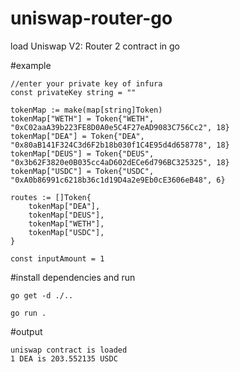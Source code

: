 # uniswap-router-go
load Uniswap V2: Router 2 contract in go

  #example
  
	//enter your private key of infura
	const privateKey string = ""

	tokenMap := make(map[string]Token)
	tokenMap["WETH"] = Token{"WETH", "0xC02aaA39b223FE8D0A0e5C4F27eAD9083C756Cc2", 18}
	tokenMap["DEA"] = Token{"DEA", "0x80aB141F324C3d6F2b18b030f1C4E95d4d658778", 18}
	tokenMap["DEUS"] = Token{"DEUS", "0x3b62F3820e0B035cc4aD602dECe6d796BC325325", 18}
	tokenMap["USDC"] = Token{"USDC", "0xA0b86991c6218b36c1d19D4a2e9Eb0cE3606eB48", 6}

	routes := []Token{
		tokenMap["DEA"],
		tokenMap["DEUS"],
		tokenMap["WETH"],
		tokenMap["USDC"],
	}

	const inputAmount = 1
  
  #install dependencies and run

    go get -d ./..
  
    go run . 
  
#output 

    uniswap contract is loaded
    1 DEA is 203.552135 USDC
  
  
